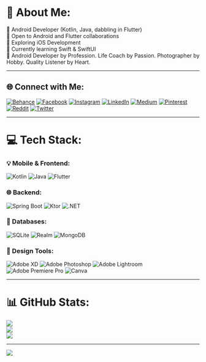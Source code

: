 # 💫 About Me:
🔭 Android Developer (Kotlin, Java, dabbling in Flutter)<br>
👯 Open to Android and Flutter collaborations<br>
🤝 Exploring iOS Development<br>
🌱 Currently learning Swift & SwiftUI<br>
💬 Android Developer by Profession. Life Coach by Passion. Photographer by Hobby. Quality Listener by Heart.

---

## 🌐 Connect with Me:
[![Behance](https://img.shields.io/badge/Behance-1769ff?logo=behance&logoColor=white)](https://www.behance.net/arsalanpeerzada)
[![Facebook](https://img.shields.io/badge/Facebook-%231877F2.svg?logo=Facebook&logoColor=white)](https://www.facebook.com/arsalan.peerzada/)
[![Instagram](https://img.shields.io/badge/Instagram-%23E4405F.svg?logo=Instagram&logoColor=white)](https://www.instagram.com/arsalan.peerzada)
[![LinkedIn](https://img.shields.io/badge/LinkedIn-%230077B5.svg?logo=linkedin&logoColor=white)](https://www.linkedin.com/in/arsalanpeerzada/)
[![Medium](https://img.shields.io/badge/Medium-12100E?logo=medium&logoColor=white)](https://medium.com/@arsalanpeerzada07)
[![Pinterest](https://img.shields.io/badge/Pinterest-%23E60023.svg?logo=Pinterest&logoColor=white)](https://www.pinterest.com/arsalanpeerzada/)
[![Reddit](https://img.shields.io/badge/Reddit-%23FF4500.svg?logo=Reddit&logoColor=white)](https://www.reddit.com/user/arsalan_peerzada)
[![Twitter](https://img.shields.io/badge/Twitter-%231DA1F2.svg?logo=Twitter&logoColor=white)](https://twitter.com/arsalan_peerzad)

---

# 💻 Tech Stack:
### 💡 Mobile & Frontend:
![Kotlin](https://img.shields.io/badge/kotlin-%230095D5.svg?style=plastic&logo=kotlin&logoColor=white)
![Java](https://img.shields.io/badge/java-%23ED8B00.svg?style=plastic&logo=java&logoColor=white)
![Flutter](https://img.shields.io/badge/Flutter-%2302569B.svg?style=plastic&logo=Flutter&logoColor=white)

### 🌐 Backend:
![Spring Boot](https://img.shields.io/badge/Spring%20Boot-6DB33F?style=plastic&logo=spring-boot&logoColor=white)
![Ktor](https://img.shields.io/badge/Ktor-0A0A0A?style=plastic&logo=kotlin&logoColor=white)
![.NET](https://img.shields.io/badge/.NET-5C2D91?style=plastic&logo=.net&logoColor=white)

### 🧰 Databases:
![SQLite](https://img.shields.io/badge/sqlite-%2307405e.svg?style=plastic&logo=sqlite&logoColor=white)
![Realm](https://img.shields.io/badge/Realm-39477F?style=plastic&logo=realm&logoColor=white)
![MongoDB](https://img.shields.io/badge/MongoDB-%234ea94b.svg?style=plastic&logo=mongodb&logoColor=white)

### 🎨 Design Tools:
![Adobe XD](https://img.shields.io/badge/Adobe%20XD-470137?style=plastic&logo=Adobe%20XD&logoColor=#FF61F6)
![Adobe Photoshop](https://img.shields.io/badge/adobephotoshop-%2331A8FF.svg?style=plastic&logo=adobephotoshop&logoColor=white)
![Adobe Lightroom](https://img.shields.io/badge/Adobe%20Lightroom-31A8FF.svg?style=plastic&logo=Adobe%20Lightroom&logoColor=white)
![Adobe Premiere Pro](https://img.shields.io/badge/Adobe%20Premiere%20Pro-9999FF.svg?style=plastic&logo=Adobe%20Premiere%20Pro&logoColor=white)
![Canva](https://img.shields.io/badge/Canva-%2300C4CC.svg?style=plastic&logo=Canva&logoColor=white)

---

# 📊 GitHub Stats:
![](https://github-readme-stats.vercel.app/api?username=arsalanpeerzada&theme=dark&hide_border=false&include_all_commits=false&count_private=false)<br/>
![](https://github-readme-streak-stats.herokuapp.com/?user=arsalanpeerzada&theme=dark&hide_border=false)<br/>
![](https://github-readme-stats.vercel.app/api/top-langs/?username=arsalanpeerzada&theme=dark&hide_border=false&include_all_commits=false&count_private=false&layout=compact)

---

[![](https://visitcount.itsvg.in/api?id=arsalanpeerzada&icon=2&color=12)](https://visitcount.itsvg.in)
